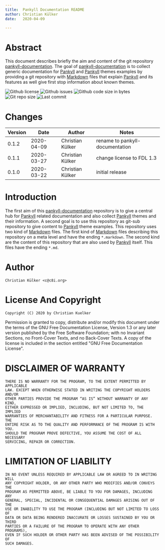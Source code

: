 ```yaml
---
title:  Pankyll Documentation README
author: Christian Külker
date:   2020-04-09

---
```


# Abstract

This document describes briefly the aim and content of the git repository
[pankyll-documentation]. The goal of [pankyll-documentation] is to collect
generic documentation for [Pankyll] and [Pankyll] themes examples by providing
a git repository with [Markdown] files that explain [Pankyll] and its features
as well give first stop information about known themes.

![Github license](https://img.shields.io/github/license/ckuelker/pankyll-documentation.svg)
![Github issues](https://img.shields.io/github/issues/ckuelker/pankyll-documentation.svg?style=popout-square)
![Github code size in bytes](https://img.shields.io/github/languages/code-size/ckuelker/pankyll-documentation.svg)
![Git repo size](https://img.shields.io/github/repo-size/ckuelker/pankyll-documentation.svg)
![Last commit](https://img.shields.io/github/last-commit/ckuelker/pankyll-documentation.svg)

# Changes

| Version | Date       | Author           | Notes                             |
| ------- | ---------- | ---------------- | --------------------------------- |
| 0.1.2   | 2020-04-09 | Christian Külker | rename to pankyll-documentation   |
| 0.1.1   | 2020-03-27 | Christian Külker | change license to FDL 1.3         |
| 0.1.0   | 2020-03-22 | Christian Külker | initial release                   |

# Introduction

The first aim of this [pankyll-documentation] repository is to give a central
hub for [Pankyll] related documentation and also collect [Pankyll] themes and
their information. A second goal is to use this repository as git-sub
repository to give content to [Pankyll] theme examples. This repository uses
two kind of [Markdown] files. The first kind of [Markdown] files describing
this repository on a meta level and have the ending `*.markdown`. The  second
kind are the content of this repository that are also used by [Pankyll] itself.
This files have the ending `*.md`.

# Author

    Christian Külker <c@c8i.org>

# License And Copyright

    Copyright (C) 2020 by Christian Kuelker

Permission is granted to copy, distribute and/or modify this document under the
terms of the GNU Free Documentation License, Version 1.3 or any later version
published by the Free Software Foundation; with no Invariant Sections, no
Front-Cover Texts, and no Back-Cover Texts.  A copy of the license is included
in the section entitled "GNU Free Documentation License".

# DISCLAIMER OF WARRANTY

    THERE IS NO WARRANTY FOR THE PROGRAM, TO THE EXTENT PERMITTED BY APPLICABLE
    LAW. EXCEPT WHEN OTHERWISE STATED IN WRITING THE COPYRIGHT HOLDERS AND/OR
    OTHER PARTIES PROVIDE THE PROGRAM “AS IS” WITHOUT WARRANTY OF ANY KIND,
    EITHER EXPRESSED OR IMPLIED, INCLUDING, BUT NOT LIMITED TO, THE IMPLIED
    WARRANTIES OF MERCHANTABILITY AND FITNESS FOR A PARTICULAR PURPOSE. THE
    ENTIRE RISK AS TO THE QUALITY AND PERFORMANCE OF THE PROGRAM IS WITH YOU.
    SHOULD THE PROGRAM PROVE DEFECTIVE, YOU ASSUME THE COST OF ALL NECESSARY
    SERVICING, REPAIR OR CORRECTION.

# LIMITATION OF LIABILITY

    IN NO EVENT UNLESS REQUIRED BY APPLICABLE LAW OR AGREED TO IN WRITING WILL
    ANY COPYRIGHT HOLDER, OR ANY OTHER PARTY WHO MODIFIES AND/OR CONVEYS THE
    PROGRAM AS PERMITTED ABOVE, BE LIABLE TO YOU FOR DAMAGES, INCLUDING ANY
    GENERAL, SPECIAL, INCIDENTAL OR CONSEQUENTIAL DAMAGES ARISING OUT OF THE
    USE OR INABILITY TO USE THE PROGRAM (INCLUDING BUT NOT LIMITED TO LOSS OF
    DATA OR DATA BEING RENDERED INACCURATE OR LOSSES SUSTAINED BY YOU OR THIRD
    PARTIES OR A FAILURE OF THE PROGRAM TO OPERATE WITH ANY OTHER PROGRAMS),
    EVEN IF SUCH HOLDER OR OTHER PARTY HAS BEEN ADVISED OF THE POSSIBILITY OF
    SUCH DAMAGES.

[Markdown]: https://en.wikipedia.org/wiki/Markdown
[Pankyll]: https://www.pankyll.org
[pankyll-documentation]: https://github.com/ckuelker/pankyll-documentation
